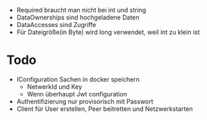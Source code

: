 -   Required braucht man nicht bei int und string
- DataOwnerships sind hochgeladene Daten
- DataAccesses sind Zugriffe
- Für Dateigröße(in Byte) wird long verwendet, weil int zu klein ist


# Todo
- IConfiguration Sachen in docker speichern
  - NetwerkId und Key
  - Wenn überhaupt Jwt configuration
- Authentifizierung nur provisorisch mit Passwort
- Client für User erstellen, Peer beitretten und Netzwerkstarten